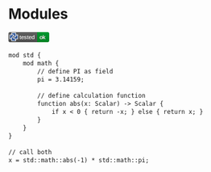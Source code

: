 # Modules

[![test](.test/module_example.png)](.test/module_example.log)

```µcad,module_example
mod std {
    mod math {
        // define PI as field
        pi = 3.14159;

        // define calculation function
        function abs(x: Scalar) -> Scalar {
            if x < 0 { return -x; } else { return x; }
        }
    }
}

// call both
x = std::math::abs(-1) * std::math::pi;
```

